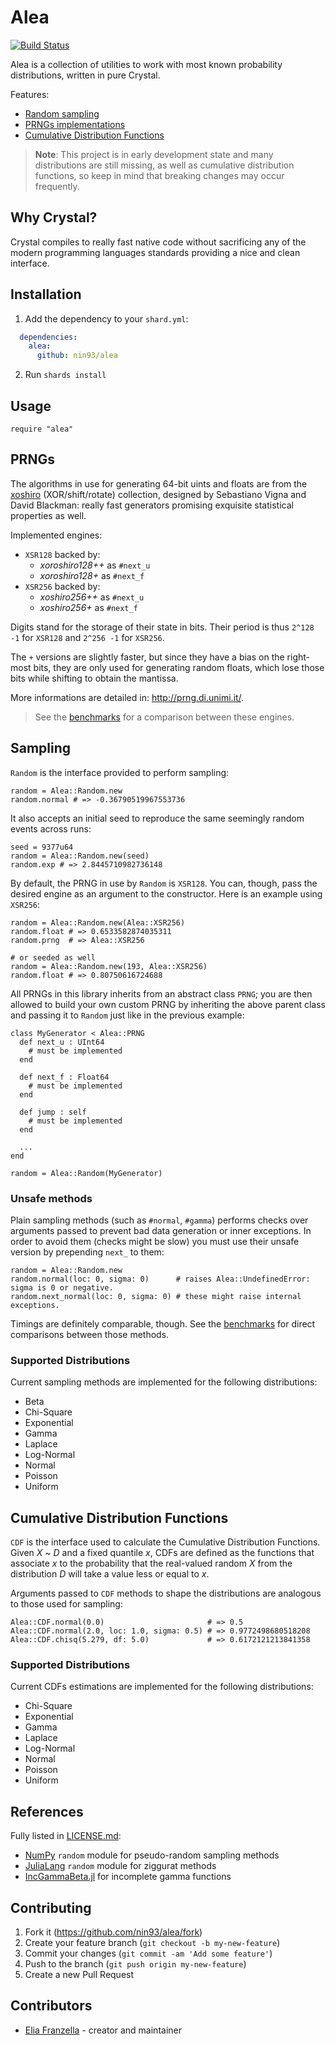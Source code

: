 # Alea

[![Build Status](https://travis-ci.org/nin93/alea.svg?branch=master)](https://travis-ci.org/nin93/alea)

Alea is a collection of utilities to work with most known probability distributions,
written in pure Crystal.

Features:
  * [Random sampling](#sampling)
  * [PRNGs implementations](#prngs)
  * [Cumulative Distribution Functions](#cumulative-distribution-functions)

> **Note**: This project is in early development state and many distributions are
  still missing, as well as cumulative distribution functions, so keep in mind that
  breaking changes may occur frequently.

## Why Crystal?
Crystal compiles to really fast native code without sacrificing any of the modern
programming languages standards providing a nice and clean interface.

## Installation

1. Add the dependency to your `shard.yml`:

```yaml
  dependencies:
    alea:
      github: nin93/alea
```

2. Run `shards install`

## Usage

```crystal
require "alea"
```

## PRNGs

The algorithms in use for generating 64-bit uints and floats are from the
[xoshiro](http://prng.di.unimi.it/) (XOR/shift/rotate) collection, designed by
Sebastiano Vigna and David Blackman: really fast generators promising exquisite
statistical properties as well.

Implemented engines:
+ `XSR128` backed by:
  - *xoroshiro128++* as `#next_u`
  - *xoroshiro128+* as `#next_f`
+ `XSR256` backed by:
  - *xoshiro256++* as `#next_u`
  - *xoshiro256+* as `#next_f`

Digits stand for the storage of their state in bits.
Their period is thus `2^128 -1` for `XSR128` and `2^256 -1` for `XSR256`.

The `+` versions are slightly faster, but since they have a bias on the right-most
bits, they are only used for generating random floats, which lose those bits while
shifting to obtain the mantissa.

More informations are detailed in: http://prng.di.unimi.it/.

> See the [benchmarks](https://github.com/nin93/alea/tree/master/benchmarks) for a
  comparison between these engines.

## Sampling
`Random` is the interface provided to perform sampling:
```crystal
random = Alea::Random.new
random.normal # => -0.36790519967553736
```
It also accepts an initial seed to reproduce the same seemingly random events across runs:
```crystal
seed = 9377u64
random = Alea::Random.new(seed)
random.exp # => 2.8445710982736148
```
By default, the PRNG in use by `Random` is `XSR128`. You can, though, pass the desired
engine as an argument to the constructor. Here is an example using `XSR256`:
```crystal
random = Alea::Random.new(Alea::XSR256)
random.float # => 0.6533582874035311
random.prng  # => Alea::XSR256

# or seeded as well
random = Alea::Random.new(193, Alea::XSR256)
random.float # => 0.80750616724688
```
All PRNGs in this library inherits from an abstract class `PRNG`; you are then allowed
to build your own custom PRNG by inheriting the above parent class and passing it to
`Random` just like in the previous example:

```crystal
class MyGenerator < Alea::PRNG
  def next_u : UInt64
    # must be implemented
  end

  def next_f : Float64
    # must be implemented
  end

  def jump : self
    # must be implemented
  end

  ...
end

random = Alea::Random(MyGenerator)
```

### Unsafe methods

Plain sampling methods (such as `#normal`, `#gamma`) performs checks over arguments
passed to prevent bad data generation or inner exceptions.
In order to avoid them (checks might be slow) you must use their unsafe version by
prepending `next_` to them:

```crystal
random = Alea::Random.new
random.normal(loc: 0, sigma: 0)      # raises Alea::UndefinedError: sigma is 0 or negative.
random.next_normal(loc: 0, sigma: 0) # these might raise internal exceptions.
```

Timings are definitely comparable, though. See the
[benchmarks](https://github.com/nin93/alea/tree/master/benchmarks)
for direct comparisons between those methods.

### Supported Distributions

Current sampling methods are implemented for the following distributions:
  - Beta
  - Chi-Square
  - Exponential
  - Gamma
  - Laplace
  - Log-Normal
  - Normal
  - Poisson
  - Uniform

## Cumulative Distribution Functions

`CDF` is the interface used to calculate the Cumulative Distribution Functions.
Given *X* ~ *D* and a fixed quantile *x*, CDFs are defined as the functions that
associate *x* to the probability that the real-valued random *X* from the
distribution *D* will take a value less or equal to *x*.

Arguments passed to `CDF` methods to shape the distributions are analogous to
those used for sampling:

```crystal
Alea::CDF.normal(0.0)                       # => 0.5
Alea::CDF.normal(2.0, loc: 1.0, sigma: 0.5) # => 0.9772498680518208
Alea::CDF.chisq(5.279, df: 5.0)             # => 0.6172121213841358
```

### Supported Distributions

Current CDFs estimations are implemented for the following distributions:
  - Chi-Square
  - Exponential
  - Gamma
  - Laplace
  - Log-Normal
  - Normal
  - Poisson
  - Uniform

## References
Fully listed in [LICENSE.md](https://github.com/nin93/alea/tree/master/LICENSE.md):
* [NumPy](https://github.com/numpy/numpy) `random` module for pseudo-random sampling methods
* [JuliaLang](https://github.com/JuliaLang/julia) `random` module for ziggurat methods
* [IncGammaBeta.jl](https://github.com/jkovacic/IncGammaBeta.jl) for incomplete gamma functions

## Contributing

1. Fork it (<https://github.com/nin93/alea/fork>)
2. Create your feature branch (`git checkout -b my-new-feature`)
3. Commit your changes (`git commit -am 'Add some feature'`)
4. Push to the branch (`git push origin my-new-feature`)
5. Create a new Pull Request

## Contributors

- [Elia Franzella](https://github.com/nin93) - creator and maintainer
